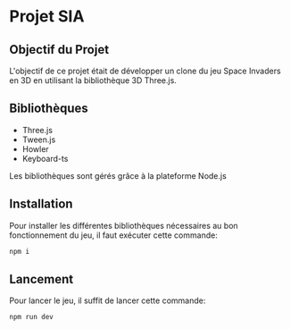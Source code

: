 
# Projet SIA

## Objectif du Projet

L'objectif de ce projet était de développer un clone du jeu Space Invaders en 3D en utilisant la bibliothèque 3D Three.js.

## Bibliothèques

* Three.js
* Tween.js
* Howler
* Keyboard-ts

Les bibliothèques sont gérés grâce à la plateforme Node.js

## Installation

Pour installer les différentes bibliothèques nécessaires au bon fonctionnement du jeu, il faut exécuter cette commande:

```sh
npm i
```

## Lancement

Pour lancer le jeu, il suffit de lancer cette commande:

```sh
npm run dev
```


